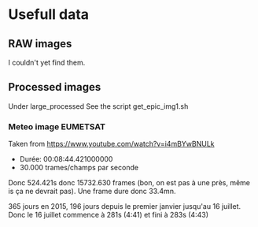 # Usefull data

## RAW images
I couldn't yet find them.

## Processed images
Under large_processed
See the script get_epic_img1.sh

### Meteo image EUMETSAT
Taken from https://www.youtube.com/watch?v=i4mBYwBNULk
   - Durée: 00:08:44.421000000
   - 30.000 trames/champs par seconde

Donc 524.421s donc 15732.630 frames (bon, on est pas à une près, même is ça ne devrait pas).
Une frame dure donc 33.4mn.

365 jours en 2015, 196 jours depuis le premier janvier jusqu'au 16 juillet.
Donc le 16 juillet commence à 281s (4:41) et fini à 283s (4:43)



